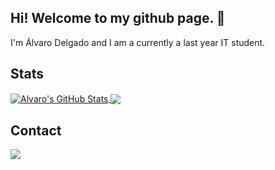 ## Hi! Welcome to my github page. 👋

I'm Álvaro Delgado and I am a currently a last year IT student.

## Stats

<a href="https://github.com/Alvarodb/Alvarodb">
  <img align="center" src="https://github-readme-stats.vercel.app/api?username=Alvarodb&show_icons=true&line_height=27&count_private=true&title_color=ffffff&text_color=c9cacc&icon_color=2bbc8a&bg_color=1d1f21" alt="Alvaro's GitHub Stats" />
</a>
<a href="https://github.com/Alvarodb/Alvarodb">
  <img align="center" src="https://github-readme-stats.vercel.app/api/top-langs/?username=Alvarodb&hide=java,html&title_color=ffffff&text_color=c9cacc&icon_color=2bbc8a&bg_color=1d1f21" />
</a>

## Contact

<div>
    <a href="https://www.linkedin.com/in/alvarodelgadob/" target="_blank">
        <img src="https://img.shields.io/badge/LinkedIn-0077B5?style=for-the-badge&logo=linkedin&logoColor=white">
    </a>

</div>
